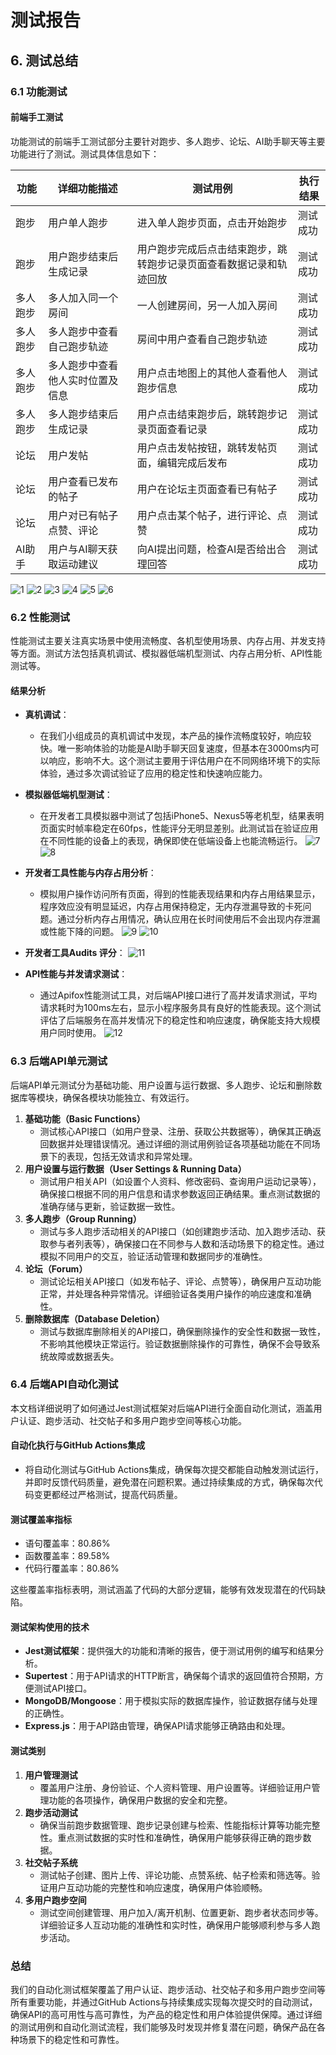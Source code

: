 # 测试报告

## 6. 测试总结

### 6.1 功能测试

#### 前端手工测试
功能测试的前端手工测试部分主要针对跑步、多人跑步、论坛、AI助手聊天等主要功能进行了测试。测试具体信息如下：

| 功能     | 详细功能描述                         | 测试用例                      | 执行结果  |
|----------|--------------------------------------|-------------------------------|-----------|
| 跑步     | 用户单人跑步                         | 进入单人跑步页面，点击开始跑步 | 测试成功    |
| 跑步     | 用户跑步结束后生成记录               | 用户跑步完成后点击结束跑步，跳转跑步记录页面查看数据记录和轨迹回放 | 测试成功 |
| 多人跑步 | 多人加入同一个房间                   | 一人创建房间，另一人加入房间 | 测试成功    |
| 多人跑步 | 多人跑步中查看自己跑步轨迹           | 房间中用户查看自己跑步轨迹    | 测试成功    |
| 多人跑步 | 多人跑步中查看他人实时位置及信息     | 用户点击地图上的其他人查看他人跑步信息 | 测试成功 |
| 多人跑步 | 多人跑步结束后生成记录               | 用户点击结束跑步后，跳转跑步记录页面查看记录 | 测试成功 |
| 论坛     | 用户发帖                             | 用户点击发帖按钮，跳转发帖页面，编辑完成后发布 | 测试成功 |
| 论坛     | 用户查看已发布的帖子                 | 用户在论坛主页面查看已有帖子  | 测试成功    |
| 论坛     | 用户对已有帖子点赞、评论             | 用户点击某个帖子，进行评论、点赞 | 测试成功 |
| AI助手   | 用户与AI聊天获取运动建议             | 向AI提出问题，检查AI是否给出合理回答 | 测试成功 |

![1](./ImagesofReport/1.png)
![2](./ImagesofReport/2.png)
![3](./ImagesofReport/3.png)
![4](./ImagesofReport/4.png)
![5](./ImagesofReport/5.png)
![6](./ImagesofReport/6.png)


### 6.2 性能测试

性能测试主要关注真实场景中使用流畅度、各机型使用场景、内存占用、并发支持等方面。测试方法包括真机调试、模拟器低端机型测试、内存占用分析、API性能测试等。

#### 结果分析
- **真机调试**：
  - 在我们小组成员的真机调试中发现，本产品的操作流畅度较好，响应较快。唯一影响体验的功能是AI助手聊天回复速度，但基本在3000ms内可以响应，影响不大。这个测试主要用于评估用户在不同网络环境下的实际体验，通过多次调试验证了应用的稳定性和快速响应能力。
- **模拟器低端机型测试**：
  - 在开发者工具模拟器中测试了包括iPhone5、Nexus5等老机型，结果表明页面实时帧率稳定在60fps，性能评分无明显差别。此测试旨在验证应用在不同性能的设备上的表现，确保即使在低端设备上也能流畅运行。
![7](./ImagesofReport/7.png)
![8](./ImagesofReport/8.png)
  
- **开发者工具性能与内存占用分析**：
  - 模拟用户操作访问所有页面，得到的性能表现结果和内存占用结果显示，程序效应没有明显延迟，内存占用保持稳定，无内存泄漏导致的卡死问题。通过分析内存占用情况，确认应用在长时间使用后不会出现内存泄漏或性能下降的问题。
![9](./ImagesofReport/9.png)
![10](./ImagesofReport/10.png)
- **开发者工具Audits 评分**：
![11](./ImagesofReport/11.png)
- **API性能与并发请求测试**：
  - 通过Apifox性能测试工具，对后端API接口进行了高并发请求测试，平均请求耗时为100ms左右，显示小程序服务具有良好的性能表现。这个测试评估了后端服务在高并发情况下的稳定性和响应速度，确保能支持大规模用户同时使用。
![12](./ImagesofReport/12.png)

### 6.3 后端API单元测试

后端API单元测试分为基础功能、用户设置与运行数据、多人跑步、论坛和删除数据库等模块，确保各模块功能独立、有效运行。

1. **基础功能（Basic Functions）**
   - 测试核心API接口（如用户登录、注册、获取公共数据等），确保其正确返回数据并处理错误情况。通过详细的测试用例验证各项基础功能在不同场景下的表现，包括无效请求和异常处理。
2. **用户设置与运行数据（User Settings & Running Data）**
   - 测试用户相关API（如设置个人资料、修改密码、查询用户运动记录等），确保接口根据不同的用户信息和请求参数返回正确结果。重点测试数据的准确存储与更新，验证数据一致性。
3. **多人跑步（Group Running）**
   - 测试与多人跑步活动相关的API接口（如创建跑步活动、加入跑步活动、获取参与者列表等），确保接口在不同参与人数和活动场景下的稳定性。通过模拟不同用户的交互，验证活动管理和数据同步的准确性。
4. **论坛（Forum）**
   - 测试论坛相关API接口（如发布帖子、评论、点赞等），确保用户互动功能正常，并处理各种异常情况。详细验证各类用户操作的响应速度和准确性。
5. **删除数据库（Database Deletion）**
   - 测试与数据库删除相关的API接口，确保删除操作的安全性和数据一致性，不影响其他模块正常运行。验证数据删除操作的可靠性，确保不会导致系统故障或数据丢失。

### 6.4 后端API自动化测试

本文档详细说明了如何通过Jest测试框架对后端API进行全面自动化测试，涵盖用户认证、跑步活动、社交帖子和多用户跑步空间等核心功能。

#### 自动化执行与GitHub Actions集成
- 将自动化测试与GitHub Actions集成，确保每次提交都能自动触发测试运行，并即时反馈代码质量，避免潜在问题积累。通过持续集成的方式，确保每次代码变更都经过严格测试，提高代码质量。

#### 测试覆盖率指标
- 语句覆盖率：80.86%
- 函数覆盖率：89.58%
- 代码行覆盖率：80.86%

这些覆盖率指标表明，测试涵盖了代码的大部分逻辑，能够有效发现潜在的代码缺陷。

#### 测试架构使用的技术
- **Jest测试框架**：提供强大的功能和清晰的报告，便于测试用例的编写和结果分析。
- **Supertest**：用于API请求的HTTP断言，确保每个请求的返回值符合预期，方便测试API接口。
- **MongoDB/Mongoose**：用于模拟实际的数据库操作，验证数据存储与处理的正确性。
- **Express.js**：用于API路由管理，确保API请求能够正确路由和处理。

#### 测试类别
1. **用户管理测试**
   - 覆盖用户注册、身份验证、个人资料管理、用户设置等。详细验证用户管理功能的各项操作，确保用户数据的安全和完整。
2. **跑步活动测试**
   - 确保当前跑步数据管理、跑步记录创建与检索、性能指标计算等功能完整性。重点测试数据的实时性和准确性，确保用户能够获得正确的跑步数据。
3. **社交帖子系统**
   - 测试帖子创建、图片上传、评论功能、点赞系统、帖子检索和筛选等。验证用户互动功能的完整性和响应速度，确保用户体验顺畅。
4. **多用户跑步空间**
   - 测试空间创建管理、用户加入/离开机制、位置更新、跑步者状态同步等。详细验证多人互动功能的准确性和实时性，确保用户能够顺利参与多人跑步活动。

### 总结
我们的自动化测试框架覆盖了用户认证、跑步活动、社交帖子和多用户跑步空间等所有重要功能，并通过GitHub Actions与持续集成实现每次提交时的自动测试，确保API的高可用性与高可靠性，为产品的稳定性和用户体验提供保障。通过详细的测试用例和自动化测试流程，我们能够及时发现并修复潜在问题，确保产品在各种场景下的稳定性和可靠性。
